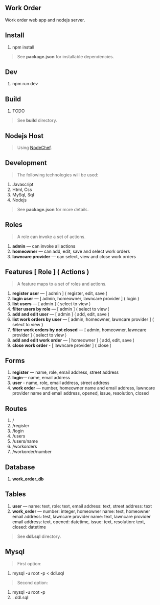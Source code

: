 Work Order
----------
Work order web app and nodejs server.

Install
-------
1. npm install
>See **package.json** for installable dependencies.

Dev
---
1. npm run dev

Build
-----
1. TODO
>See **build** directory.

Nodejs Host
-----------
>Using [NodeChef](https://www.nodechef.com/nodejs-hosting).

Development
-----------
>The following technologies will be used:
1. Javascript
2. Html, Css
3. MySql, Sql
4. Nodejs
>See **package.json** for more details.

Roles
-----
>A role can invoke a set of actions.
1. **admin** — can invoke all actions
2. **homeowner** — can add, edit, save and select work orders
3. **lawncare provider** — can select, view and close work orders

Features [ Role ] ( Actions )
-----------------------------
>A feature maps to a set of roles and actions.
1. **register user** — [ admin ] ( register, edit, save )
2. **login user** — [ admin, homeowner, lawncare provider ] ( login )
3. **list users** — [ admin ] ( select to view )
4. **filter users by role** — [ admin ] ( select to view )
5. **add and edit user** — [ admin ] ( add, edit, save )
6. **list work orders by user** — [ admin, homeowner, lawncare provider ] ( select to view )
7. **filter work orders by not closed** — [ admin, homeowner, lawncare provider ] ( select to view )
8. **add and edit work order** — [ homeowner ] ( add, edit, save )
9. **close work order** - [ lawncare provider ] ( close )

Forms
-----
1. **register** — name, role, email address, street address
2. **login**— name, email address
3. **user** - name, role, email address, street address
4. **work order** — number, homeowner name and email address, lawncare provider name and email address, opened, issue, resolution, closed

Routes
------
1. /
2. /register
3. /login
4. /users
5. /users/name
6. /workorders
7. /workorder/number

Database
--------
1. **work_order_db**

Tables
------
1. **user** — name: text, role: text, email address: text, street address: text
2. **work_order** — number: integer, homeowner name: text, homeowner email address: test, lawncare provider name: text, lawncare provider email address: text, opened: datetime, issue: text, resolution: text, closed: datetime
>See **ddl.sql** directory.

Mysql
-----
>First option:
1. mysql -u root -p < ddl.sql
>Second option:
1. mysql -u root -p
2. \. ddl.sql